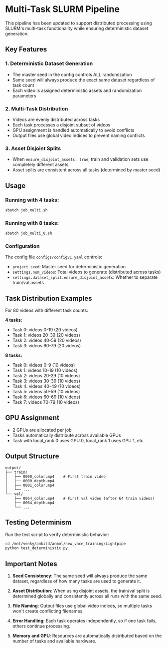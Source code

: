 # Multi-Task SLURM Pipeline

This pipeline has been updated to support distributed processing using SLURM's multi-task functionality while ensuring deterministic dataset generation.

## Key Features

### 1. Deterministic Dataset Generation
- The master seed in the config controls ALL randomization
- Same seed will always produce the exact same dataset regardless of task count
- Each video is assigned deterministic assets and randomization parameters

### 2. Multi-Task Distribution
- Videos are evenly distributed across tasks
- Each task processes a disjoint subset of videos
- GPU assignment is handled automatically to avoid conflicts
- Output files use global video indices to prevent naming conflicts

### 3. Asset Disjoint Splits
- When `ensure_disjoint_assets: true`, train and validation sets use completely different assets
- Asset splits are consistent across all tasks (determined by master seed)

## Usage

### Running with 4 tasks:
```bash
sbatch job_multi.sh
```

### Running with 8 tasks:
```bash
sbatch job_multi_8.sh
```

### Configuration
The config file `configs/configv1.yaml` controls:
- `project.seed`: Master seed for deterministic generation
- `settings.num_videos`: Total videos to generate (distributed across tasks)
- `settings.dataset_split.ensure_disjoint_assets`: Whether to separate train/val assets

## Task Distribution Examples

For 80 videos with different task counts:

**4 tasks:**
- Task 0: videos 0-19 (20 videos)
- Task 1: videos 20-39 (20 videos)  
- Task 2: videos 40-59 (20 videos)
- Task 3: videos 60-79 (20 videos)

**8 tasks:**
- Task 0: videos 0-9 (10 videos)
- Task 1: videos 10-19 (10 videos)
- Task 2: videos 20-29 (10 videos)
- Task 3: videos 30-39 (10 videos)
- Task 4: videos 40-49 (10 videos)
- Task 5: videos 50-59 (10 videos)
- Task 6: videos 60-69 (10 videos)
- Task 7: videos 70-79 (10 videos)

## GPU Assignment
- 2 GPUs are allocated per job
- Tasks automatically distribute across available GPUs
- Task with local_rank 0 uses GPU 0, local_rank 1 uses GPU 1, etc.

## Output Structure
```
output/
├── train/
│   ├── 0000_color.mp4    # First train video
│   ├── 0000_depth.mp4
│   ├── 0001_color.mp4
│   └── ...
└── val/
    ├── 0064_color.mp4    # First val video (after 64 train videos)
    ├── 0064_depth.mp4
    └── ...
```

## Testing Determinism
Run the test script to verify deterministic behavior:
```bash
cd /mnt/venky/ankitd/anmol/new_vace_training/Lightpipe
python test_deterministic.py
```

## Important Notes

1. **Seed Consistency**: The same seed will always produce the same dataset, regardless of how many tasks are used to generate it.

2. **Asset Distribution**: When using disjoint assets, the train/val split is determined globally and consistently across all runs with the same seed.

3. **File Naming**: Output files use global video indices, so multiple tasks won't create conflicting filenames.

4. **Error Handling**: Each task operates independently, so if one task fails, others continue processing.

5. **Memory and GPU**: Resources are automatically distributed based on the number of tasks and available hardware.
